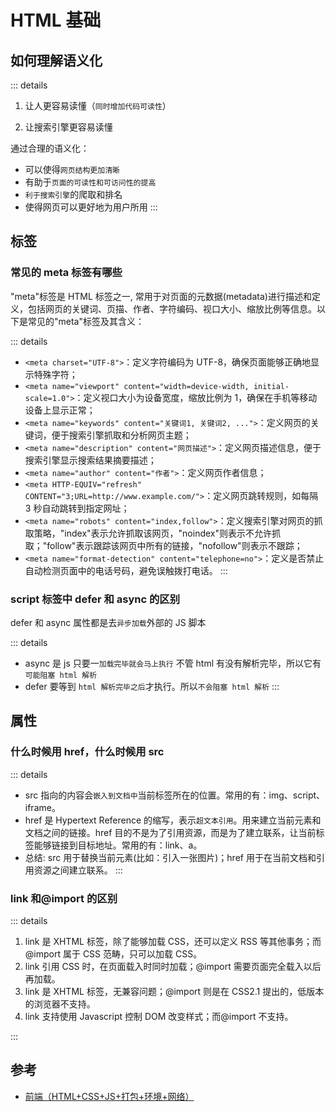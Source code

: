 # HTML 基础

## 如何理解语义化

::: details

1. 让人更容易读懂（`同时增加代码可读性`）

2. 让搜索引擎更容易读懂

通过合理的语义化：

- 可以使得`网页结构更加清晰`
- 有助于`页面的可读性和可访问性的提高`
- `利于搜索引擎`的爬取和排名
- 使得网页可以更好地为用户所用
  :::

## 标签

### 常见的 meta 标签有哪些

"meta"标签是 HTML 标签之一, 常用于对页面的元数据(metadata)进行描述和定义，包括网页的关键词、页描、作者、字符编码、视口大小、缩放比例等信息。以下是常见的"meta"标签及其含义：

::: details

- `<meta charset="UTF-8">`：定义字符编码为 UTF-8，确保页面能够正确地显示特殊字符；
- `<meta name="viewport" content="width=device-width, initial-scale=1.0">`：定义视口大小为设备宽度，缩放比例为 1，确保在手机等移动设备上显示正常；
- `<meta name="keywords" content="关键词1, 关键词2, ...">`：定义网页的关键词，便于搜索引擎抓取和分析网页主题；
- `<meta name="description" content="网页描述">`：定义网页描述信息，便于搜索引擎显示搜索结果摘要描述；
- `<meta name="author" content="作者">`：定义网页作者信息；
- `<meta HTTP-EQUIV="refresh" CONTENT="3;URL=http://www.example.com/">`：定义网页跳转规则，如每隔 3 秒自动跳转到指定网址；
- `<meta name="robots" content="index,follow">`：定义搜索引擎对网页的抓取策略，"index"表示允许抓取该网页，"noindex"则表示不允许抓取；"follow"表示跟踪该网页中所有的链接，"nofollow"则表示不跟踪；
- `<meta name="format-detection" content="telephone=no">`：定义是否禁止自动检测页面中的电话号码，避免误触拨打电话。
  :::

### script 标签中 defer 和 async 的区别

defer 和 async 属性都是去`异步加载`外部的 JS 脚本

::: details

- async 是 js 只要一`加载完毕就会马上执行` 不管 html 有没有解析完毕，所以它有`可能阻塞 html 解析`
- defer 要等到 `html 解析完毕之后`才执行。所以`不会阻塞 html 解析`
  :::

## 属性

### 什么时候用 href，什么时候用 src

::: details

- src 指向的内容会`嵌入到文档中`当前标签所在的位置。常用的有：img、script、iframe。
- href 是 Hypertext Reference 的缩写，表示`超文本引用`。用来建立当前元素和文档之间的链接。href 目的不是为了引用资源，而是为了建立联系，让当前标签能够链接到目标地址。常用的有：link、a。
- 总结: src 用于替换当前元素(比如：引入一张图片)；href 用于在当前文档和引用资源之间建立联系。
  :::

### link 和@import 的区别

::: details

1. link 是 XHTML 标签，除了能够加载 CSS，还可以定义 RSS 等其他事务；而@import 属于 CSS 范畴，只可以加载 CSS。
2. link 引用 CSS 时，在页面载入时同时加载；@import 需要页面完全载入以后再加载。
3. link 是 XHTML 标签，无兼容问题；@import 则是在 CSS2.1 提出的，低版本的浏览器不支持。
4. link 支持使用 Javascript 控制 DOM 改变样式；而@import 不支持。

:::

## 参考

- [前端（HTML+CSS+JS+打包+环境+网络）](https://juejin.cn/post/7227787460968415289#heading-1)
